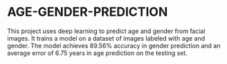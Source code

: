 # AGE-GENDER-PREDICTION
This project uses deep learning to predict age and gender from facial images. It trains a model on a dataset of images labeled with age and gender. The model achieves 89.56% accuracy in gender prediction and an average error of 6.75 years in age prediction on the testing set.
